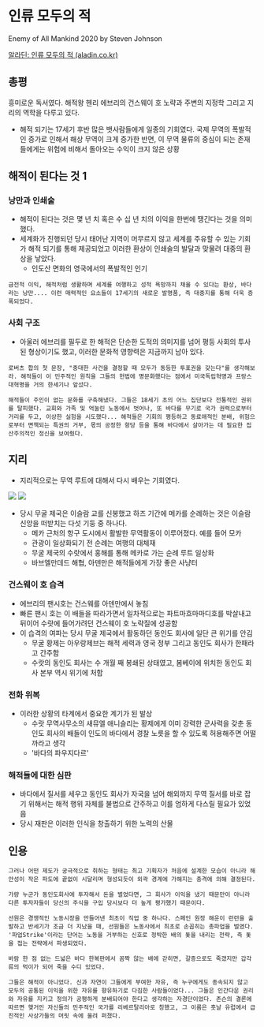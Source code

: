 # 인류 모두의 적 

Enemy of All Mankind 2020 by Steven Johnson 

[알라딘: 인류 모두의 적 (aladin.co.kr)](https://www.aladin.co.kr/shop/wproduct.aspx?ItemId=273136504)

## 총평 
흥미로운 독서였다. 해적왕 헨리 에브리의 건스웨이 호 노략과 주변의 지정학 그리고 지리의 역학을 다루고 있다. 

- 해적 되기는 17세기 후반 많은 뱃사람들에게 일종의 기회였다. 국제 무역의 폭발적인 증가로 인해서 해상 무역이 크게 증가한 반면, 이 무역 물류의 중심이 되는 존재들에게는 위험에 비해서 돌아오는 수익이 크지 않은 상황 

## 해적이 된다는 것 1

### 낭만과 인쇄술 
- 해적이 된다는 것은 몇 년 치 혹은 수 십 년 치의 이익을 한번에 땡긴다는 것을 의미했다. 
- 세계화가 진행되던 당시 태어난 지역이 머무르지 않고 세계를 주유할 수 있는 기회가 해적 되기를 통해 제공되었고 이러한 환상이 인쇄술의 발달과 맞물려 대중의 환상을 낳았다. 
	- 인도산 면화의 영국에서의 폭발적인 인기 

```
금전적 이익, 해적처럼 생활하며 세계를 여행하고 성적 욕망까지 채울 수 있다는 환상, 바다라는 낭만.... 이런 매력적인 요소들이 17세기의 새로운 발명품, 즉 대중지를 통해 더욱 증폭되었다. 
```

### 사회 구조 
- 아울러 에브리를 필두로 한 해적은 단순한 도적의 의미지를 넘어 평등 사회의 투사된 형상이기도 했고, 이러한 문화적 영향력은 지금까지 남아 있다. 

```
로버츠 합의 첫 문장, "중대한 사건을 결정할 때 모두가 동등한 투표권을 갖는다"를 생각해보라. 해적들이 이 민주적인 원칙을 그들의 헌법에 명문화했다는 점에서 미국독립혁명과 프랑스대혁명을 거의 한세기나 앞섰다. 
```

```
해적들이 주인이 없는 문화를 구축해냈다. 그들은 18세기 초의 어느 집단보다 전통적인 권위를 탈피했다. 교회와 가족 및 억눌린 노동에서 벗어나, 또 바다를 무기로 국가 권력으로부터 거리를 두고, 이상한 실험을 시도했다... 해적들은 기회의 평등하고 동료애적인 분배, 위험으로부터 면책되는 특권의 거부, 몫의 공정한 항당 등을 통해 바다에서 살아가는 데 필요한 집산주의적인 정신을 보여줬다. 
```

## 지리 
- 지리적으로는 무역 루트에 대해서 다시 배우는 기회였다. 

![](https://www.tampabay.com/resizer//PkO8fA4CA3s0gfq-cgkDh8zMEc8=/900x706/filters:focal(4421x1846:4431x1836):format(webP)/cloudfront-us-east-1.images.arcpublishing.com/tbt/5AE5WNA6U5BRLO4P6BO7OF5MMA.jpg)
![](https://www.tampabay.com/resizer/zdC8kY4oE7bc_hqhBWS5wFf4KWs=/1200x1200/filters:focal(4421x1846:4431x1836)/cloudfront-us-east-1.images.arcpublishing.com/tbt/5AE5WNA6U5BRLO4P6BO7OF5MMA.jpg)

- 당시 무굴 제국은 이슬람 교를 신봉했고 하즈 기간에 메카를 순례하는 것은 이슬람 신앙을 떠받치는 다섯 기둥 중 하나다. 
	- 메카 근처의 항구 도시에서 활발한 무역활동이 이루어졌다. 예를 들어 모카 
	- 관광이 일상화되기 전 순례는 여행의 대체재  
	- 무굴 제국의 수랏에서 홍해를 통해 메카로 가는 순례 루트 일상화
	- 바브엘만데드 해협, 아덴만은 해적들에게 가장 좋은 사냥터 

### 건스웨이 호 습격 
- 에브리의 팬시호는 건스웨를 아덴만에서 놓침 
- 빠른 팬시 호는 이 배들을 따라가면서 일차적으로는 파트마흐마마디호를 박살내고 뒤이어 수랏에 들어가려던 건스웨이 호 노략질에 성공함 
- 이 습격의 여파는 당시 무굴 제국에서 활동하던 동인도 회사에 일단 큰 위기를 안김 
	- 무굴 황제는 아우랑제브는 해적 세력과 영국 정부 그리고 동인도 회사가 한패라고 간주함 
	- 수랏의 동인도 회사는 수 개월 째 봉쇄된 상태였고, 봄베이에 위치한 동인도 회사 본부 역시 위기에 처함 

### 전화 위복 
- 이러한 상황의 타계에서 중요한 계기가 된 발상  
	- 수랏 무역사무소의 새뮤엘 애니슬리는 황제에게 이미 강력한 군사력을 갖춘 동인도 회사의 배들이 인도의 바다에서 경찰 노릇을 할 수 있도록 허용해주면 어떨까라고 생각 
	- '바다의 파우지다르'

### 해적들에 대한 심판 

- 바다에서 질서를 세우고 동인도 회사가 자국을 넘어 해외까지 무역 질서를 바로 잡기 위해서는 해적 행위 자체를 불법으로 간주하고 이를 엄하게 다스릴 필요가 있었음 
- 당시 재판은 이러한 인식을 창출하기 위한 노력의 산물 

## 인용 

```
그러나 어떤 제도가 궁극적으로 취하는 형태는 최고 기획자가 처음에 설계한 모습이 아니라 해안성이 작은 파도에 끝없이 시달리며 형성되듯이 외곽 경계에 가해지는 충격에 의해 결정된다. 
```

```
가량 누군가 동인도회사에 투자해서 돈을 벌었다면, 그 회사가 이익을 냈기 때문만이 아니라 다른 투자자들이 당신의 주식을 구입 당시보다 더 높게 평가했기 때문이다. 
```

```
선원은 경쟁적인 노동시장을 만들어낸 최초이 직업 중 하나다. 스페인 원정 해운이 런런을 출발하고 반세기가 조금 더 지났을 때, 선원들은 노동사에서 최초로 손꼽히는 총파업을 벌였다. '파업Strike'이라는 단어는 노동을 거부하는 신호로 정박한 배의 돛을 내리는 전략, 즉 돛을 접는 전략에서 파생되었다. 
```

```
바람 한 점 없는 드넓은 바다 한복판에서 꼼짝 않는 배에 갇히면, 갈증으로도 죽갰지만 갑각류의 먹이가 되어 죽을 수디 있었다. 
```

```
그들은 해적이 아니었다. 신과 자연이 그들에게 부여한 자유, 즉 누구에게도 종속되지 않고 모두의 공통된 이익을 위한 자유를 향유하기로 다짐한 사람들이었다... 그들은 인간다운 권리와 자유를 지키고 정의가 공평하게 분배되어야 한다고 생각하는 자경단이었다. 존슨의 결론에 따르면 햊거인 자신들의 민주적인 국가를 리베르탈리아로 칭했고, 그 이름은 훗날 유럽에서 급진적인 사상가들의 머릿 속에 울려 퍼졌다. 
```

